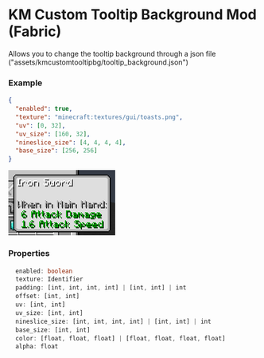 # KM Custom Tooltip Background Mod (Fabric)

Allows you to change the tooltip background through a json file ("assets/kmcustomtooltipbg/tooltip_background.json")

### Example
```json
{
  "enabled": true,
  "texture": "minecraft:textures/gui/toasts.png",
  "uv": [0, 32],
  "uv_size": [160, 32],
  "nineslice_size": [4, 4, 4, 4],
  "base_size": [256, 256]
}
```

![example show](./example_show.png)

### Properties

```ts
  enabled: boolean
  texture: Identifier
  padding: [int, int, int, int] | [int, int] | int 
  offset: [int, int]
  uv: [int, int]
  uv_size: [int, int]
  nineslice_size: [int, int, int, int] | [int, int] | int
  base_size: [int, int]
  color: [float, float, float] | [float, float, float, float]
  alpha: float
```
